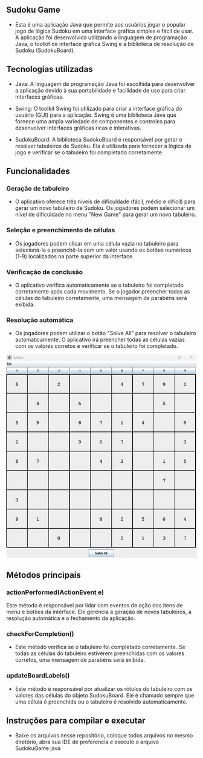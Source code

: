## Sudoku Game
* Esta é uma aplicação Java que permite aos usuários jogar o popular jogo de lógica Sudoku em uma interface gráfica simples e fácil de usar. A aplicação foi desenvolvida utilizando a linguagem de programação Java, o toolkit de interface gráfica Swing e a biblioteca de resolução de Sudoku (SudokuBoard).

## Tecnologias utilizadas
* Java: A linguagem de programação Java foi escolhida para desenvolver a aplicação devido à sua portabilidade e facilidade de uso para criar interfaces gráficas.

* Swing: O toolkit Swing foi utilizado para criar a interface gráfica do usuário (GUI) para a aplicação. Swing é uma biblioteca Java que fornece uma ampla variedade de componentes e controles para desenvolver interfaces gráficas ricas e interativas.

* SudokuBoard: A biblioteca SudokuBoard é responsável por gerar e resolver tabuleiros de Sudoku. Ela é utilizada para fornecer a lógica de jogo e verificar se o tabuleiro foi completado corretamente.

## Funcionalidades
### Geração de tabuleiro
* O aplicativo oferece três níveis de dificuldade (fácil, médio e difícil) para gerar um novo tabuleiro de Sudoku. Os jogadores podem selecionar um nível de dificuldade no menu "New Game" para gerar um novo tabuleiro.

### Seleção e preenchimento de células
* Os jogadores podem clicar em uma célula vazia no tabuleiro para selecioná-la e preenchê-la com um valor usando os botões numéricos (1-9) localizados na parte superior da interface.

### Verificação de conclusão
* O aplicativo verifica automaticamente se o tabuleiro foi completado corretamente após cada movimento. Se o jogador preencher todas as células do tabuleiro corretamente, uma mensagem de parabéns será exibida.

### Resolução automática
* Os jogadores podem utilizar o botão "Solve All" para resolver o tabuleiro automaticamente. O aplicativo irá preencher todas as células vazias com os valores corretos e verificar se o tabuleiro foi completado.

<img src="sudoku.png">

## Métodos principais
### actionPerformed(ActionEvent e)
Este método é responsável por lidar com eventos de ação dos itens de menu e botões da interface. Ele gerencia a geração de novos tabuleiros, a resolução automática e o fechamento da aplicação.

### checkForCompletion()
* Este método verifica se o tabuleiro foi completado corretamente. Se todas as células do tabuleiro estiverem preenchidas com os valores corretos, uma mensagem de parabéns será exibida.

### updateBoardLabels()
* Este método é responsável por atualizar os rótulos do tabuleiro com os valores das células do objeto SudokuBoard. Ele é chamado sempre que uma célula é preenchida ou o tabuleiro é resolvido automaticamente.

## Instruções para compilar e executar
* Baixe os arquivos nesse repositório, coloque todos arquivos no mesmo diretório, abra sua IDE de preferencia e execute o arquivo SudokuGame.java
